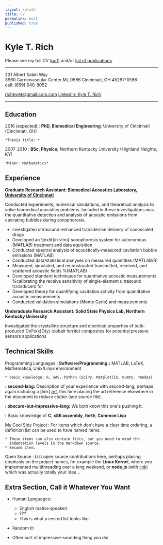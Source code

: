 ```yaml
---
layout: splash
title: CV
permalink: null
published: true
---
```



Kyle T. Rich
============
 Please see my full CV ([pdf](/images/cv_5.pdf)) and/or
  [list of publications](https://scholar.google.com/citations?hl=en&user=yQ-Tm_oAAAAJ).
  
----------------------------     			
231 Albert Sabin Way                
3960 Cardiovascular Center ML 0586 
Cincinnati, OH 45267-0586           
cell: (859) 640-8052

<richkylet@gmail.com.com>
[LinkedIn: Kyle T. Rich](www.linkedin.com/in/kyletrich)

----------------------------     			

Education
---------

2016 (expected)
:   **PhD, Biomedical Engineering**; University of Cincinnati (Cincinnati, OH)

    *Thesis title: *

2007-2010
:   **BSc, Physics**; Northern Kentucky University (Highland Heights, KY)

    *Minor: Mathematics*


Experience
----------

**Graduate Research Assistant: [Biomedical Acoustics Laboratory, University of Cincinnati](http://med.uc.edu/ultrasound)**

Conducted experiments, numerical simulations, and theoretical analysis to solve biomedical acoustics problems. Included in these investigations was the quantitative detection and analysis of acoustic emissions from cavitating bubbles during sonophoresis. 

* Investigated ultrasound-enhanced transdermal delivery of nanoscaled drugs
* Developed an \textit{in vitro} sonophoresis system for autonomous (MATLAB) treatment and data aquisition
* Conducted spectral analysis of acoustically-measured cavitation bubble  emissions (MATLAB)
* Conducted data/statistical analyses on measured quantities (MATLAB/R) 
* Measured,  simulated, and reconstructed transmitted, received, and scattered acoustic fields %(MATLAB)
* Developed standard techniques for quantitative acoustic measurements %calibrating the receive sensitivity of single-element ultrasound transducers for
* Developed theory for quantifying cavitation activity from quantitative acoustic measurements
* Conducted validation simulations (Monte Carlo) and measurements 


**Underaduate Research Assistant: Solid State Physics Lab, Northern Kentucky University**

Investigated the crystalline structure and electrical properties of bulk-produced CoFe(x)O(y) (cobalt ferrite) composites for potential pressure sensors applications
 
 
Technical Skills
--------------------



Programming Languages
:   **Software/Programming::** MATLAB, LaTeX, Mathematica, Unix/Linux environment  

	* basic knowledge: R, SAS, Python (SciPy, Matplotlib, NumPy, Pandas)

:   **second-lang:** Description of your experience with second-lang,
    perhaps again including a [link] [ref], this time placing the url
    reference elsewhere in the document to reduce clutter (see source
    file). 

:   **obscure-but-impressive-lang:** We both know this one's pushing
    it.

:   Basic knowledge of **C**, **x86 assembly**, **forth**, **Common Lisp**

[ref]: https://github.com/githubuser/superlongprojectname

My Cool Side Project
:   For items which don't have a clear time ordering, a definition
    list can be used to have named items.

    * These items can also contain lists, but you need to mind the
      indentation levels in the markdown source.
    * Second item.

Open Source
:   List open source contributions here, perhaps placing emphasis on
    the project names, for example the **Linux Kernel**, where you
    implemented multithreading over a long weekend, or **node.js**
    (with [link](http://nodejs.org)) which was actually totally
    your idea...
    
    

Extra Section, Call it Whatever You Want
----------------------------------------

* Human Languages:

     * English (native speaker)
     * ???
     * This is what a nested list looks like.

* Random tit

* Other sort of impressive-sounding thing you did
